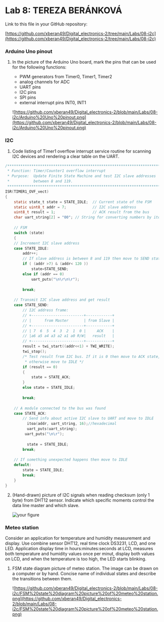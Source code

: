 # Lab 8: TEREZA BERÁNKOVÁ

Link to this file in your GitHub repository:

[https://github.com/xberan49/Digital_electronics-2/tree/main/Labs/08-i2c](https://github.com/xberan49/Digital_electronics-2/tree/main/Labs/08-i2c)


### Arduino Uno pinout

1. In the picture of the Arduino Uno board, mark the pins that can be used for the following functions:
   * PWM generators from Timer0, Timer1, Timer2
   * analog channels for ADC
   * UART pins
   * I2C pins
   * SPI pins
   * external interrupt pins INT0, INT1

   ![https://github.com/xberan49/Digital_electronics-2/blob/main/Labs/08-i2c/Arduino%20Uno%20pinout.png](https://github.com/xberan49/Digital_electronics-2/blob/main/Labs/08-i2c/Arduino%20Uno%20pinout.png)

### I2C

1. Code listing of Timer1 overflow interrupt service routine for scanning I2C devices and rendering a clear table on the UART.

```c
/**********************************************************************
 * Function: Timer/Counter1 overflow interrupt
 * Purpose:  Update Finite State Machine and test I2C slave addresses 
 *           between 8 and 119.
 **********************************************************************/
ISR(TIMER1_OVF_vect)
{
    static state_t state = STATE_IDLE;  // Current state of the FSM
    static uint8_t addr = 7;            // I2C slave address
    uint8_t result = 1;                 // ACK result from the bus
    char uart_string[2] = "00"; // String for converting numbers by itoa()

    // FSM
    switch (state)
    {
    // Increment I2C slave address
    case STATE_IDLE:
        addr++;
        // If slave address is between 8 and 119 then move to SEND state
		if ( (addr >7) & (addr< 120 ))
			state=STATE_SEND;
		else if (addr == 0) 
			uart_puts("\n\r\n\r");
			
		break;
    
    // Transmit I2C slave address and get result
    case STATE_SEND:
        // I2C address frame:
        // +------------------------+------------+
        // |      from Master       | from Slave |
        // +------------------------+------------+
        // | 7  6  5  4  3  2  1  0 |     ACK    |
        // |a6 a5 a4 a3 a2 a1 a0 R/W|   result   |
        // +------------------------+------------+
        result = twi_start((addr<<1) + TWI_WRITE);
        twi_stop();
        /* Test result from I2C bus. If it is 0 then move to ACK state, 
         * otherwise move to IDLE */
        if (result == 0)
        { 
            state = STATE_ACK;
        }
        else state = STATE_IDLE;
        
        break;

    // A module connected to the bus was found
    case STATE_ACK:
        // Send info about active I2C slave to UART and move to IDLE
		  itoa(addr, uart_string, 16);//hexadecimal
		  uart_puts(uart_string);
	     uart_puts("\n\r");
		
		  state = STATE_IDLE;
        break;

    // If something unexpected happens then move to IDLE
    default:
        state = STATE_IDLE;
        break;
    }
}
```

2. (Hand-drawn) picture of I2C signals when reading checksum (only 1 byte) from DHT12 sensor. Indicate which specific moments control the data line master and which slave.

   ![your figure]()

### Meteo station

Consider an application for temperature and humidity measurement and display. Use combine sensor DHT12, real time clock DS3231, LCD, and one LED. Application display time in hours:minutes:seconds at LCD, measures both temperature and humidity values once per minut, display both values on LCD, and when the temperature is too high, the LED starts blinking.

1. FSM state diagram picture of meteo station. The image can be drawn on a computer or by hand. Concise name of individual states and describe the transitions between them.

   ![https://github.com/xberan49/Digital_electronics-2/blob/main/Labs/08-i2c/FSM%20state%20diagram%20picture%20of%20meteo%20station.png](https://github.com/xberan49/Digital_electronics-2/blob/main/Labs/08-i2c/FSM%20state%20diagram%20picture%20of%20meteo%20station.png)
